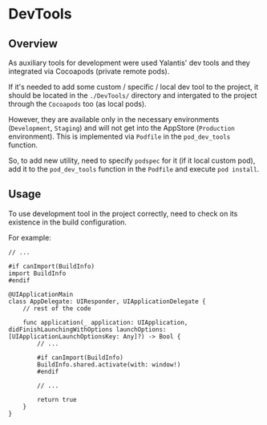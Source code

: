 # DevTools

## Overview

As auxiliary tools for development were used Yalantis' dev tools and they integrated via Cocoapods (private remote pods).

If it's needed to add some custom / specific / local dev tool to the project, it should be located in the `./DevTools/` directory and intergated to the project through the `Cocoapods` too (as local pods).

However, they are available only in the necessary environments (`Development`, `Staging`) and will not get into the AppStore (`Production` environment). This is implemented via `Podfile` in the `pod_dev_tools` function.

So, to add new utility, need to specify `podspec` for it (if it local custom pod), add it to the `pod_dev_tools` function in the `Podfile` and execute `pod install`.

## Usage

To use development tool in the project correctly, need to check on its existence in the build configuration.

For example:

```
// ...

#if canImport(BuildInfo)
import BuildInfo
#endif

@UIApplicationMain
class AppDelegate: UIResponder, UIApplicationDelegate {
    // rest of the code

    func application(_ application: UIApplication, didFinishLaunchingWithOptions launchOptions: [UIApplicationLaunchOptionsKey: Any]?) -> Bool {
        // ...

        #if canImport(BuildInfo)
        BuildInfo.shared.activate(with: window!)
        #endif

        // ...

        return true
    }
}
```